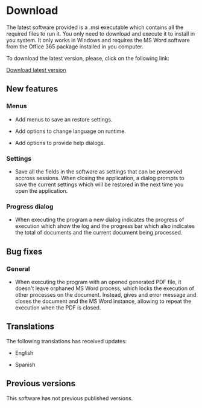 # Download

The latest software provided is a .msi executable which contains all the required files to run it.
You only need to download and execute it to install in you system. It only works in Windows and requires
the MS Word software from the Office 365 package installed in you computer. 

To download the latest version, please, click on the following link:

<a href="https://github.com/LuighiV/automateword/releases/download/v1.0.0.3/IIDInstaller-1.0.0.3-Release-x64.msi" 
   class="downloadButton"> <i class="fa fa-download"></i> Download latest version </a> 

## New features

### Menus

- Add menus to save an restore settings.

- Add options to change language on runtime.

- Add options to provide help dialogs.

### Settings 

- Save all the fields in the software as settings that can be preserved accross sessions. When 
  closing the application, a dialog prompts to save the current settings which will be restored in the
  next time you open the application.

### Progress dialog

- When executing the program a new dialog indicates the progress of execution which show the log and the 
  progress bar which also indicates the total of documents and the current document being processed.

## Bug fixes

### General

- When executing the program with an opened generated PDF file, it doesn't leave orphaned MS Word process, which 
  locks the execution of other processes on the document. Instead, gives and error message and closes the document
  and the MS Word instance, allowing to repeat the execution when the PDF is closed.

## Translations

The following translations has received updates:

- English

- Spanish


## Previous versions

This software has not previous published versions. 